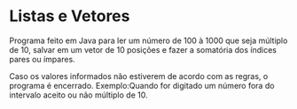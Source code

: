 # Listas e Vetores

Programa feito em Java para ler um número de 100 à 1000 que seja múltiplo de 10, salvar em um vetor de 10 posições e fazer a somatória dos índices pares ou ímpares. 

Caso os valores informados não estiverem de acordo com as regras, o programa é encerrado.
Exemplo:Quando for digitado um número fora do intervalo aceito ou não múltiplo de 10.
